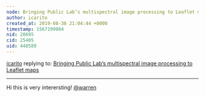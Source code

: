 ```yaml
---
node: Bringing Public Lab’s multispectral image processing to Leaflet maps
author: icarito
created_at: 2019-08-30 21:04:44 +0000
timestamp: 1567199084
nid: 20695
cid: 25405
uid: 448589
---
```




[icarito](../profile/icarito) replying to: [Bringing Public Lab’s multispectral image processing to Leaflet maps](../notes/warren/08-27-2019/bringing-public-lab-s-multispectral-image-processing-to-leaflet-maps)

----
Hi this is very interersting! [@warren](/profile/warren)